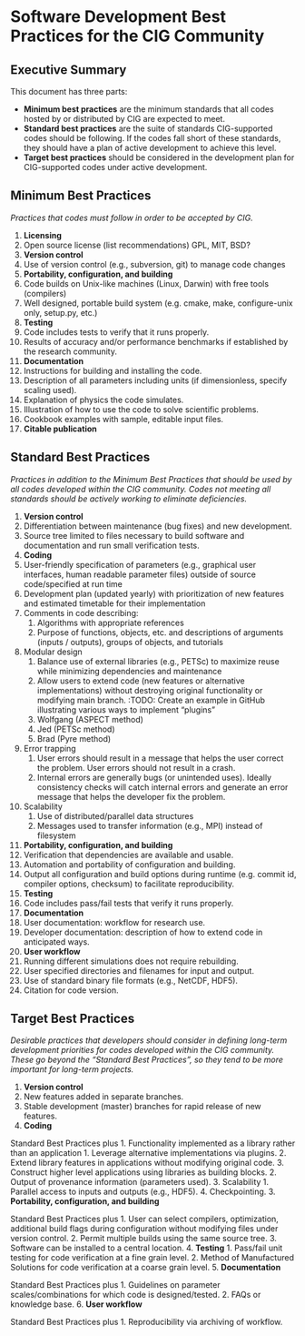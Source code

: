 # Software Development Best Practices for the CIG Community

## Executive Summary

This document has three parts:
* **Minimum best practices** are the minimum standards that all codes hosted by or distributed by CIG are expected to meet.
* **Standard best practices** are the suite of standards CIG-supported codes should be following. If the codes fall short of these standards, they should have a plan of active development to achieve this level.
* **Target best practices** should be considered in the development plan for CIG-supported codes under active development. 


## Minimum Best Practices
*Practices that codes must follow in order to be accepted by CIG.*

1. **Licensing**
  1. Open source license (list recommendations) GPL, MIT, BSD?
2. **Version control**
  1. Use of version control (e.g., subversion, git) to manage code changes
3. **Portability, configuration, and building**
  1. Code builds on Unix-like machines (Linux, Darwin) with free tools (compilers)
  2. Well designed, portable build system (e.g. cmake, make, configure-unix only, setup.py, etc.)
4. **Testing**
  1. Code includes tests to verify that it runs properly.
  2. Results of accuracy and/or performance benchmarks if established by the research community.
5. **Documentation**
  1. Instructions for building and installing the code.
  2. Description of all parameters including units (if dimensionless, specify scaling used).
  3. Explanation of physics the code simulates.
  4. Illustration of how to use the code to solve scientific problems.
  5. Cookbook examples with sample, editable input files.
6. **Citable publication**

## Standard Best Practices

*Practices in addition to the Minimum Best Practices that should be used by all codes developed within the CIG community. Codes not meeting all standards should be actively working to eliminate deficiencies.*

1. **Version control**
  1. Differentiation between maintenance (bug fixes) and new development. 
  2. Source tree limited to files necessary to build software and documentation and run small verification tests.
2. **Coding**
  1. User-friendly specification of parameters (e.g., graphical user interfaces, human readable parameter files) outside of source code/specified at run time
  2. Development plan (updated yearly) with prioritization of new features and estimated timetable for their implementation
  3. Comments in code describing:
	  1. Algorithms with appropriate references
	  2. Purpose of functions, objects, etc. and descriptions of arguments (inputs / outputs), groups of objects, and tutorials
  4. Modular design
	 1. Balance use of external libraries (e.g., PETSc) to maximize reuse while minimizing dependencies and maintenance
	 2. Allow users to extend code (new features or alternative implementations) without destroying original functionality or modifying main branch.
	   :TODO: Create an example in GitHub illustrating various ways to implement “plugins”
	   1. Wolfgang (ASPECT method)
	   2. Jed (PETSc method)
	   3. Brad (Pyre method)
  5. Error trapping
	 1. User errors should result in a message that helps the user correct the problem. User errors should not result in a crash.
	 2. Internal errors are generally bugs (or unintended uses). Ideally consistency checks will catch internal errors and generate an error message that helps the developer fix the problem.
  6. Scalability
	 1. Use of distributed/parallel data structures
	 2. Messages used to transfer information (e.g., MPI) instead of filesystem
3. **Portability, configuration, and building**
  1. Verification that dependencies are available and usable.
  2. Automation and portability of configuration and building.
  3. Output all configuration and build options during runtime (e.g. commit id, compiler options, checksum) to facilitate reproducibility.
4. **Testing**
  1. Code includes pass/fail tests that verify it runs properly.
5. **Documentation**
  1. User documentation: workflow for research use.
  2. Developer documentation: description of how to extend code in anticipated ways.
6. **User workflow**
  1. Running different simulations does not require rebuilding.
  2. User specified directories and filenames for input and output.
  3. Use of standard binary file formats (e.g., NetCDF, HDF5).
  4. Citation for code version.

## Target Best Practices

*Desirable practices that developers should consider in defining long-term development priorities for codes developed within the CIG community. These go beyond the “Standard Best Practices”, so they tend to be more important for long-term projects.*

1. **Version control**
  1. New features added in separate branches.
  2. Stable development (master) branches for rapid release of new features.
2. **Coding**

  Standard Best Practices plus
    1. Functionality implemented as a library rather than an application
	  1. Leverage alternative implementations via plugins.
	  2. Extend library features in applications without modifying original code.
	  3. Construct higher level applications using libraries as building blocks.
	2. Output of provenance information (parameters used).
	3. Scalability
	  1. Parallel access to inputs and outputs (e.g., HDF5).
	4. Checkpointing.
3. **Portability, configuration, and building**

  Standard Best Practices plus
    1. User can select compilers, optimization, additional build flags during configuration without modifying files under version control.
	2. Permit multiple builds using the same source tree.
	3. Software can be installed to a central location.
4. **Testing**
    1. Pass/fail unit testing for code verification at a fine grain level.
    2. Method of Manufactured Solutions for code verification at a coarse grain level.
5. **Documentation**

  Standard Best Practices plus
    1. Guidelines on parameter scales/combinations for which code is designed/tested.
    2. FAQs or knowledge base.
6. **User workflow**

  Standard Best Practices plus
    1. Reproducibility via archiving of workflow.
